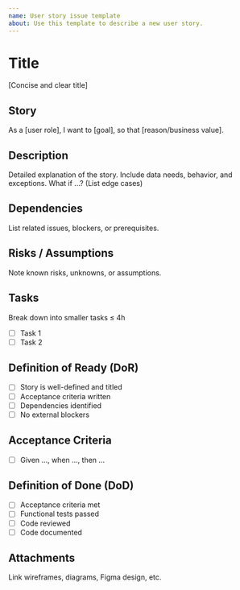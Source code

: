 ```yaml
---
name: User story issue template
about: Use this template to describe a new user story.
---
```


# Title
[Concise and clear title]

## Story
As a [user role], I want to [goal], so that [reason/business value].

## Description
Detailed explanation of the story. Include data needs, behavior, and exceptions.
What if ...? (List edge cases)

## Dependencies
List related issues, blockers, or prerequisites.

## Risks / Assumptions
Note known risks, unknowns, or assumptions.

## Tasks
Break down into smaller tasks ≤ 4h
- [ ] Task 1
- [ ] Task 2

## Definition of Ready (DoR)
- [ ] Story is well-defined and titled
- [ ] Acceptance criteria written
- [ ] Dependencies identified
- [ ] No external blockers

## Acceptance Criteria
- [ ] Given ..., when ..., then ...

## Definition of Done (DoD)
- [ ] Acceptance criteria met
- [ ] Functional tests passed
- [ ] Code reviewed
- [ ] Code documented

## Attachments
Link wireframes, diagrams, Figma design, etc.
